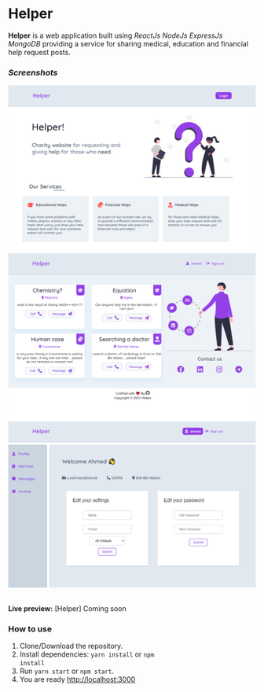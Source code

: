 # Helper

 
**Helper** is a web application built using _ReactJs_ _NodeJs_ _ExpressJs_ _MongoDB_  providing a service for sharing medical, education and financial help request posts.

### _Screenshots_
<div><img src="./screenshots/home1.png" width="800" alt="Home Page"></div>

<div><img src="./screenshots/home2.png" width="800" alt="Home 2 Page"></div>

<div><img src="./screenshots/profile.png" width="800" alt="Profile Page"></div>

<br>

**Live preview:** [Helper]   Coming soon

### How to use

1. Clone/Download the repository.
2. Install dependencies:
   <code>yarn install</code> or <code>npm install</code>
3. Run <code>yarn start</code> or <code>npm start</code>.
4. You are ready [http://localhost:3000](http://localhost:3000)
